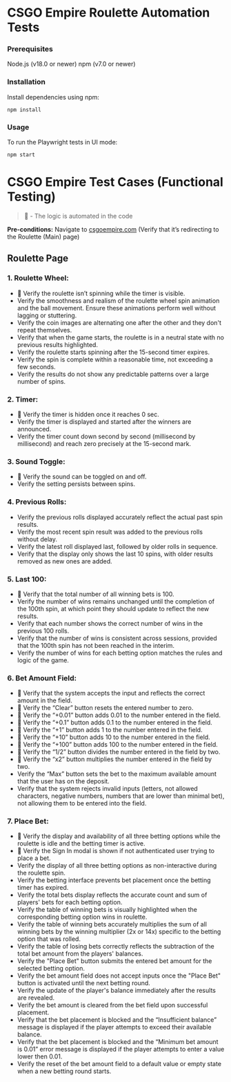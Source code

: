 # CSGO Empire Roulette Automation Tests

### Prerequisites

Node.js (v18.0 or newer)
npm (v7.0 or newer)

### Installation

Install dependencies using npm:

`npm install`

### Usage

To run the Playwright tests in UI mode:

`npm start`

# CSGO Empire Test Cases (Functional Testing) 

> 🤖 - The logic is automated in the code

**Pre-conditions:** Navigate to [csgoempire.com](http://csgoempire.com/) (Verify that it’s redirecting to the Roulette (Main) page)

## Roulette Page

### 1. Roulette Wheel:

- 🤖 Verify the roulette isn’t spinning while the timer is visible.
- Verify the smoothness and realism of the roulette wheel spin animation and the ball movement. Ensure these animations perform well without lagging or stuttering.
- Verify the coin images are alternating one after the other and they don't repeat themselves.
- Verify that when the game starts, the roulette is in a neutral state with no previous results highlighted.
- Verify the roulette starts spinning after the 15-second timer expires.
- Verify the spin is complete within a reasonable time, not exceeding a few seconds.
- Verify the results do not show any predictable patterns over a large number of spins.

### 2. Timer:

- 🤖 Verify the timer is hidden once it reaches 0 sec.
- Verify the timer is displayed and started after the winners are announced.
- Verify the timer count down second by second (millisecond by millisecond) and reach zero precisely at the 15-second mark.

### 3. Sound Toggle:

- 🤖 Verify the sound can be toggled on and off.
- Verify the setting persists between spins.

### 4. Previous Rolls:

- Verify the previous rolls displayed accurately reflect the actual past spin results.
- Verify the most recent spin result was added to the previous rolls without delay.
- Verify the latest roll displayed last, followed by older rolls in sequence.
- Verify that the display only shows the last 10 spins, with older results removed as new ones are added.

### 5. Last 100:

- 🤖 Verify that the total number of all winning bets is 100.
- Verify the number of wins remains unchanged until the completion of the 100th spin, at which point they should update to reflect the new results.
- Verify that each number shows the correct number of wins in the previous 100 rolls.
- Verify that the number of wins is consistent across sessions, provided that the 100th spin has not been reached in the interim.
- Verify the number of wins for each betting option matches the rules and logic of the game.

### 6. Bet Amount Field:

- 🤖 Verify that the system accepts the input and reflects the correct amount in the field.
- 🤖 Verify the “Clear” button resets the entered number to zero.
- 🤖 Verify the “+0.01” button adds 0.01 to the number entered in the field.
- 🤖 Verify the “+0.1” button adds 0.1 to the number entered in the field.
- 🤖 Verify the “+1” button adds 1 to the number entered in the field.
- 🤖 Verify the “+10” button adds 10 to the number entered in the field.
- 🤖 Verify the “+100” button adds 100 to the number entered in the field.
- 🤖 Verify the “1/2” button divides the number entered in the field by two.
- 🤖 Verify the “x2” button multiplies the number entered in the field by two.
- Verify the “Max” button sets the bet to the maximum available amount that the user has on the deposit.
- Verify that the system rejects invalid inputs (letters, not allowed characters, negative numbers, numbers that are lower than minimal bet), not allowing them to be entered into the field.

### 7. Place Bet:

- 🤖 Verify the display and availability of all three betting options while the roulette is idle and the betting timer is active.
- 🤖 Verify the Sign In modal is shown if not authenticated user trying to place a bet.
- Verify the display of all three betting options as non-interactive during the roulette spin.
- Verify the betting interface prevents bet placement once the betting timer has expired.
- Verify the total bets display reflects the accurate count and sum of players' bets for each betting option.
- Verify the table of winning bets is visually highlighted when the corresponding betting option wins in roulette.
- Verify the table of winning bets accurately multiplies the sum of all winning bets by the winning multiplier (2x or 14x) specific to the betting option that was rolled.
- Verify the table of losing bets correctly reflects the subtraction of the total bet amount from the players' balances.
- Verify the "Place Bet" button submits the entered bet amount for the selected betting option.
- Verify the bet amount field does not accept inputs once the "Place Bet" button is activated until the next betting round.
- Verify the update of the player's balance immediately after the results are revealed.
- Verify the bet amount is cleared from the bet field upon successful placement.
- Verify that the bet placement is blocked and the “Insufficient balance” message is displayed if the player attempts to exceed their available balance.
- Verify that the bet placement is blocked and the “Minimum bet amount is 0.01” error message is displayed if the player attempts to enter a value lower then 0.01.
- Verify the reset of the bet amount field to a default value or empty state when a new betting round starts.
